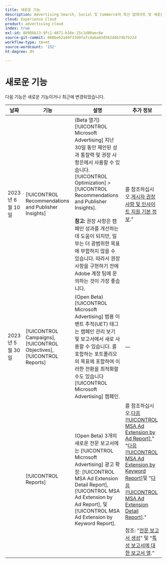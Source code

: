 ```yaml
---
title: 새로운 기능
description: Advertising Search, Social 및 Commerce의 최신 업데이트 및 새로운 기능에 대해 알아봅니다.
cloud: Experience Cloud
product: advertising cloud
index: true
exl-id: 8b90bb13-9fc1-4671-b16e-15c1d80aec6e
source-git-commit: 068beb2a49f3109fafcdabab3d562d4b74b7b22d
workflow-type: tm+mt
source-wordcount: '152'
ht-degree: 0%

---
```


# 새로운 기능

다음 기능은 새로운 기능이거나 최근에 변경되었습니다.

| 날짜 | 기능 | 설명 | 추가 정보 |
| ---- | ------- | ----------- | -------------------- |
| 2023년 6월 10일 | [!UICONTROL Recommendations and Publisher Insights] | (Beta 열기) [!UICONTROL Microsoft Advertising] 지난 30일 동안 제안된 성과 통찰력 및 권장 사항은에서 사용할 수 있습니다. [!UICONTROL Optimization] > [!UICONTROL Recommendations and Publisher Insights].<br><br><b>참고:</b> 권장 사항은 캠페인 성과를 개선하는 데 도움이 되지만, 일부는 더 광범위한 목표에 부합하지 않을 수 있습니다. 따라서 권장 사항을 구현하기 전에 Adobe 계정 팀에 문의하는 것이 가장 좋습니다. | 를 참조하십시오.[게시자 권장 사항 및 인사이트 지원 기본 정보](/help/search-social-commerce/recommendations/recommendation-support.md).&quot; |
| 2023년 5월 30일 | [!UICONTROL Campaigns], [!UICONTROL Objectives], [!UICONTROL Reports] | (Open Beta) [!UICONTROL Microsoft Advertising] 범용 이벤트 추적(UET) 태그는 캠페인 관리 보기 및 보고서에서 새로 사용할 수 있습니다. 를 포함하는 포트폴리오의 목표에 포함하여 이러한 전환을 최적화할 수도 있습니다 [!UICONTROL Microsoft Advertising] 캠페인. | — |
|  | [!UICONTROL Reports] | (Open Beta) 3개의 새로운 전문 보고서에는 [!UICONTROL Microsoft Advertising] 광고 확장: [!UICONTROL MSA Ad Extension Detail Report], [!UICONTROL MSA Ad Extension by Ad Report], 및 [!UICONTROL MSA Ad Extension by Keyword Report]. | 를 참조하십시오.[다음 [!UICONTROL MSA Ad Extension by Ad Report]](/help/search-social-commerce/reports/management/specialty/msa-ad-extension-detail-report.md),&quot; &quot;[다음 [!UICONTROL MSA Ad Extension by Keyword Report]](/help/search-social-commerce/reports/management/specialty/msa-ad-extension-by-keyword-report.md)및 &quot;[다음 [!UICONTROL MSA Ad Extension Detail Report]](/help/search-social-commerce/reports/management/specialty/msa-ad-extension-by-ad-report.md).&quot;<br><br>참조: &quot;[전문 보고서 생성](/help/search-social-commerce/reports/management/specialty/specialty-report-generate.md)&quot; 및 &quot;[특성 보고서에 대한 보고서 열](/help/search-social-commerce/reports/management/specialty/specialty-report-columns.md).&quot; |
